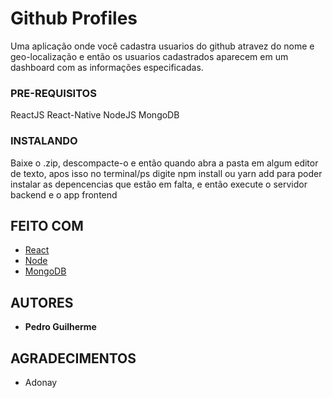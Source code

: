 # Github Profiles

Uma aplicação onde você cadastra usuarios do github atravez do nome e geo-localização e então os usuarios cadastrados aparecem em um dashboard com as informações especificadas.

### PRE-REQUISITOS

ReactJS
React-Native
NodeJS
MongoDB

### INSTALANDO

Baixe o .zip, descompacte-o e então quando abra a pasta em algum editor de texto, apos isso no terminal/ps digite npm install ou yarn add para poder instalar as depencencias que estão em falta, e então execute o servidor backend e o app frontend

## FEITO COM

* [React](https://reactjs.org/)
* [Node](https://nodejs.org/en/)
* [MongoDB](https://www.mongodb.com/)

## AUTORES

* **Pedro Guilherme**

## AGRADECIMENTOS

* Adonay
